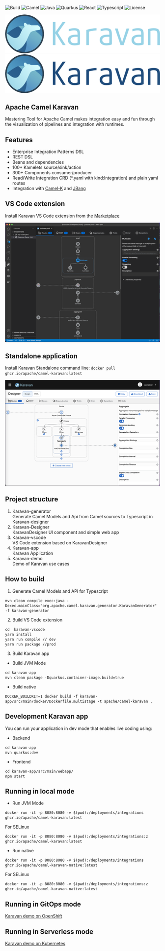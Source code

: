 ![Build](https://img.shields.io/badge/Build_with-Fun-blue.svg?style=for-the-badge)
![Camel](https://img.shields.io/badge/-Camel-blue.svg?style=for-the-badge&)
![Java](https://img.shields.io/badge/-Java-blue.svg?style=for-the-badge&logo=java)
![Quarkus](https://img.shields.io/badge/-Quarkus-blue.svg?style=for-the-badge&logo=quarkus)
![React](https://img.shields.io/badge/-React-blue.svg?style=for-the-badge&logo=react)
![Typescript](https://img.shields.io/badge/-Typescript-blue.svg?style=for-the-badge&logo=typescript)
![License](https://img.shields.io/badge/License-Apache-blue.svg?style=for-the-badge&logo=apache)

![karavan-logo](images/karavan-logo-dark.png#gh-dark-mode-only)
![karavan-logo](images/karavan-logo-light.png#gh-light-mode-only)

## Apache Camel Karavan
Mastering Tool for Apache Camel makes integration easy and fun through the visualization of pipelines and integration with runtimes.

## Features

* Enterprise Integration Patterns DSL
* REST DSL
* Beans and dependencies
* 100+ Kamelets source/sink/action
* 300+ Components consumer/producer
* Read/Write Integration CRD (*.yaml with kind:Integration) and plain yaml routes
* Integration with [Camel-K](https://camel.apache.org/camel-k/next/index.html) and [JBang](https://www.jbang.dev)

## VS Code extension
Install Karavan VS Code extension from the [Marketplace](https://marketplace.visualstudio.com/items?itemName=camel-karavan.karavan)


![karavan-vscode](images/karavan-vscode.png)

## Standalone application

 Install Karavan Standalone command line: `docker pull ghcr.io/apache/camel-karavan:latest`

![karavan-web](images/karavan-web.png)

## Project structure
1. Karavan-generator  
Generate Camel Models and Api from Camel sources to Typescript in Karavan-designer
2. Karavan-Designer  
KaravanDesigner UI component and simple web app
3. Karavan-vscode  
VS Code extension based on KaravanDesigner
4. Karavan-app  
Karavan Application
5. Karavan-demo  
Demo of Karavan use cases


## How to build
1. Generate Camel Models and API for Typescript
```
mvn clean compile exec:java -Dexec.mainClass="org.apache.camel.karavan.generator.KaravanGenerator" -f karavan-generator
```

2. Build VS Code extension
```
cd  karavan-vscode
yarn install
yarn run compile // dev
yarn run package //prod
```

3. Build Karavan app  
- Build JVM Mode
```
cd karavan-app
mvn clean package -Dquarkus.container-image.build=true
```
- Build native
```
DOCKER_BUILDKIT=1 docker build -f karavan-app/src/main/docker/Dockerfile.multistage -t apache/camel-karavan .
```

## Development Karavan app
You can run your application in dev mode that enables live coding using:
- Backend
```shell script
cd karavan-app
mvn quarkus:dev
```
- Frontend
```shell script
cd karavan-app/src/main/webapp/
npm start
```

## Running in local mode
- Run JVM Mode
```shell script
docker run -it -p 8080:8080 -v $(pwd):/deployments/integrations ghcr.io/apache/camel-karavan:latest
```
For SELinux
```shell script
docker run -it -p 8080:8080 -v $(pwd):/deployments/integrations:z ghcr.io/apache/camel-karavan:latest
```

- Run native
```shell script
docker run -it -p 8080:8080 -v $(pwd):/deployments/integrations ghcr.io/apache/camel-karavan-native:latest
```
For SELinux
```shell script
docker run -it -p 8080:8080 -v $(pwd):/deployments/integrations:z ghcr.io/apache/camel-karavan-native:latest
```

## Running in GitOps mode
[Karavan demo on OpenShift](karavan-demo/openshift/README.md)

## Running in Serverless mode
[Karavan demo on Kubernetes](karavan-demo/serverless/README.md)
